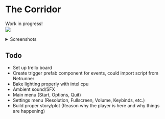 # The Corridor

Work in progress!
<br>
<img src="https://github.com/Andrew32A/the-corridor/blob/main/Images/demo.gif" align="center">

<details>
<summary>Screenshots</summary>
<img src="https://github.com/Andrew32A/the-corridor/blob/main/Images/screenshot1.png" align="center">
</details>

## Todo

- Set up trello board
- Create trigger prefab component for events, could import script from Netrunner
- Bake lighting properly with intel cpu
- Ambient sound/SFX
- Main menu (Start, Options, Quit)
- Settings menu (Resolution, Fullscreen, Volume, Keybinds, etc.)
- Build proper story/plot (Reason why the player is here and why things are happening)
